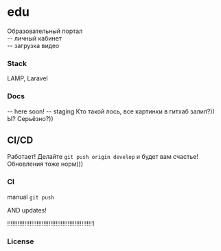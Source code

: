 # edu
Образовательный портал   
-- личный кабинет  
-- загрузка видео       

### Stack
LAMP, Laravel

### Docs  
-- here soon!
-- staging
Кто такой лось, все картинки в гитхаб залил?))
Ы? Серьёзно?))
  

## CI/CD
Работает! 
Делайте `git push origin develop` и будет вам счастье!
Обновления тоже норм)))


### CI
manual `git push`

AND updates!


!!!!!!!!!!!!!!!!!!!!!!!!!!!!!!!!!!!!!!!!!!!!!!!!!1




### License
